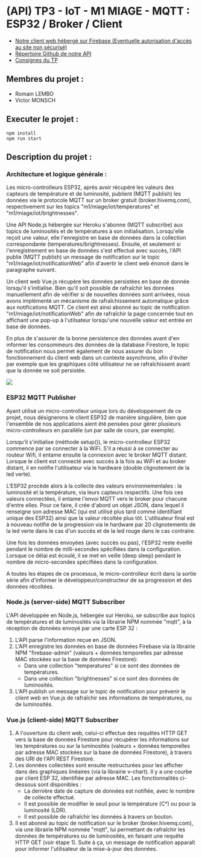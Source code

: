 # (API) TP3 - IoT - M1 MIAGE - MQTT : ESP32 / Broker / Client

- <a href="https://tp3-iot-m1-miage.firebaseapp.com/" target="_blank">Notre client web hébergé sur Firebase (Eventuelle autorisation d'accès au site non sécurisé)</a>
- <a href="https://github.com/rlembo06/TP3-api-IoT-M1-MIAGE" target="_blank">Répertoire Github de notre API</a>
- <a href="http://www.i3s.unice.fr/~menez/M1Miage/TP3/tp3.pdf" target="_blank">Consignes du TP</a>

## Membres du projet :

- Romain LEMBO
- Victor MONSCH

## Executer le projet :

```
npm install
npm run start
```

## Description du projet :

### Architecture et logique générale :
Les micro-controlleurs ESP32, après avoir récupéré les valeurs des capteurs de température et de luminosité, publient (MQTT publish) les données via le protocole MQTT sur un broker gratuit (broker.hivemq.com), respectivement sur les topics "m1/miage/iot/temperatures" et "m1/miage/iot/brightnesses".

Une API Node.js hébergée sur Heroku s'abonne (MQTT subscribe) aux topics de luminosités et de températures à son initialisation. Lorsqu'elle reçoit une valeur, elle l'enregistre en base de données dans la collection correspondante (temperatures/brightnesses).
Ensuite, et seulement si l'enregistrement en base de données s'est effectué avec succès, l'API publie (MQTT publish) un message de notification sur le topic "m1/miage/iot/notificationWeb" afin d'avertir le client web énoncé dans le paragraphe suivant. 

Un client web Vue.js récupère les données persistées en base de donnée lorsqu'il s'initialise. Bien qu'il soit possible de rafraîchir les données manuellement afin de vérifier si de nouvelles données sont arrivées, nous avons implémenté un mécanisme de rafraîchissement automatique grâce aux notifications MQTT. Ce client est ainsi abonné au topic de notification "m1/miage/iot/notificationWeb" afin de rafraîchir la page concernée tout en affichant une pop-up à l'utilsateur lorsqu'une nouvelle valeur est entrée en base de données.

En plus de s'assurer de la bonne persistence des données avant d'en informer les consommeurs des données de la database Firestore, le topic de notification nous permet également de nous assurer du bon fonctionnement du client web dans un contexte asynchrone, afin d'éviter par exemple que les graphiques côté utilisateur ne se rafraîchissent avant que la donnée ne soit persistée.

<img src="https://firebasestorage.googleapis.com/v0/b/tp3-iot-m1-miage.appspot.com/o/archi-tp3-iot-m1-miage-v3.png?alt=media&token=c18c1e69-bdfe-4f7c-9196-af575cb61a32">

### ESP32 MQTT Publisher
Ayant utilisé un micro-controlleur unique lors du développement de ce projet, nous désignerons le client ESP32 de manière singulière, bien que l'ensemble de nos applications aient été pensées pour gérer plusieurs micro-controlleurs en parallèle (un par salle de cours, par exemple).

Lorsqu'il s'initialise (méthode setup()), le micro-controlleur ESP32 commence par se connecter à la WiFi. S'il a réussi à se connecter au routeur Wifi, il entame ensuite la connexion avec le broker MQTT distant. Lorsque le client est connecté avec succès à la fois au WiFi et au broker distant, il en notifie l'utilisateur via le hardware (double clignotement de la led verte).

L'ESP32 procède alors à la collecte des valeurs environnementales : la luminosité et la température, via leurs capteurs respectifs. Une fois ces valeurs connectées, il entame l'envoi MQTT vers le broker pour chacune d'entre elles. Pour ce faire, il crée d'abord un objet JSON, dans lequel il renseigne son adresse MAC (qui est utilisé plus tard comme identifiant unique des ESP32) ainsi que la valeur récoltée plus tôt. L'utilisateur final est à nouveau notifié de la progression via le hardware par 20 clignotements de la led verte dans le cas d'un succès et de la led rouge dans le cas contraire.

Une fois les données envoyées (avec succès ou pas), l'ESP32 reste éveillé pendant le nombre de milli-secondes spécifiées dans la configuration. Lorsque ce délai est écoulé, il se met en veille (deep sleep) pendant le nombre de micro-secondes spécifiées dans la configuration.

A toutes les étapes de ce processus, le micro-controlleur écrit dans la sortie série afin d'informer le développeur/constructeur de sa progression et des données récoltées.

### Node.js (server-side) MQTT Subscriber

L'API développée en Node.js, hébergée sur Heroku, se subscribe aux topics de températures et de luminosités via la librairie NPM nommée "mqtt", à la réception de données envoyé par une carte ESP 32 :
1. L'API parse l'information reçue en JSON.
2. L'API enregistre les données en base de données Firebase via la librairie NPM "firebase-admin" (valeurs + données temporelles par adresse MAC stockées sur la base de données Firestore):
    - Dans une collection "temperatures" si ce sont des données de températures.
    - Dans une collection "brightnesses" si ce sont des données de luminosités.
3. L'API publish un message sur le topic de notification pour prévenir le client web en Vue.js de rafraîchir ses informations de températures, ou de luminosités.


### Vue.js (client-side) MQTT Subscriber

1. A l'ouverture du client web, celui-ci effectue des requêtes HTTP GET vers la base de données Firestore pour récupérer les informations sur les températures ou sur la luminosités (valeurs + données temporelles par adresse MAC stockées sur la base de données Firestore), à travers des URI de l'API REST Firestore.
2. Les données collectées sont ensuite restructurées pour les afficher dans des graphiques linéaires (via la librairie v-chart). Il y a une courbe par client ESP 32, identifiée par adresse MAC. Les fonctionnalités ci-dessous sont disponibles :
    - La dernière date de capture de données est notifiée, avec le nombre de collecte effectué.
    - Il est possible de modifier le seuil pour la température (C°) ou pour la luminosité (LDR).
    - Il est possible de rafraîchir les données à travers un bouton.
3. Il est abonné au topic de notification sur le broker (broker.hivemq.com), via une librairie NPM nommée "mqtt", lui permettant de rafraîchir les données de températures ou de luminosités, en faisant une requête HTTP GET (voir étape 1). Suite à ça, un message de notification apparaît pour informer l'utilisateur de la mise-à-jour des données.
